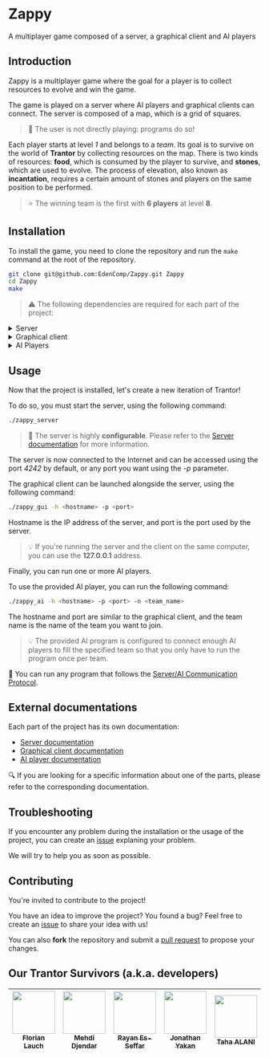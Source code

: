# Zappy

A multiplayer game composed of a server, a graphical client and AI players

## Introduction

Zappy is a multiplayer game where the goal for a player is to collect resources to evolve and win the game.

The game is played on a server where AI players and graphical clients can connect.
The server is composed of a map, which is a grid of squares.

> :rocket: The user is not directly playing: programs do so!

Each player starts at level *1* and belongs to a _team_. Its goal is to survive on the world of **Trantor** by collecting resources on the map.
There is two kinds of resources: **food**, which is consumed by the player to survive, and **stones**, which are used to evolve.
The process of elevation, also known as **incantation**, requires a certain amount of stones and players on the same position to be performed.

> :star: The winning team is the first with **6 players** at level **8**.

## Installation

To install the game, you need to clone the repository and run the `make` command at the root of the repository.

```bash
git clone git@github.com:EdenComp/Zappy.git Zappy
cd Zappy
make
```

> :warning: The following dependencies are required for each part of the project:

<details>
  <summary>Server</summary>
  <p>The only dependencies required for the server are the standard lib C and a C compiler, which are mostly already installed on your computer.</p>
  <p>Here are some resources that could help you in case of troubleshoots:</p>
  <ul>
    <li><a href="https://www.gnu.org/software/libc/manual/html_node/Installation.html">Standard Library C installation</a></li>
    <li><a href="https://gcc.gnu.org/install/">GNU C Compiler (gcc) installation</a></li>
  </ul>
</details>

<details>
  <summary>Graphical client</summary>
  <p>The graphical client is using <a href="">Raylib</a> for rendering purposes, coupled to the C++ language, which is most of the times already available on your computer.</p>
  <p>If you're using the <strong>Fedora</strong> Linux distribution, you can <code>make install</code> for an automatic installation of the Raylib.</p> 
  <p>If you're using <strong>Arch Linux</strong>, Raylib can be installed using <strong>pacman</strong> with the following command: <code>sudo pacman -Sy raylib</code></p>
  <p>If you're using none of them, you can check the <a href="https://github.com/raysan5/raylib/wiki">Raylib Wiki</a> which contains installation steps for several configurations.</p>
</details>

<details>
  <summary>AI Players</summary>
  <p>The AI player we used is developed in Python, using the <code>pycryptodome</code> package.</p>
  <ul>
    <li><a href="https://docs.python.org/3/using/unix.html">Python installation</a></li>
    <li>The required package can be installed using <code>pip install pycryptodome</code></li>
  </ul>
</details>

## Usage

Now that the project is installed, let's create a new iteration of Trantor!

To do so, you must start the server, using the following command:

```bash
./zappy_server
```

> :wrench: The server is highly **configurable**. Please refer to the [Server documentation](./server/README.md) for more information. 

The server is now connected to the Internet and can be accessed using the port *4242* by default, or any port you want using the *-p* parameter.

The graphical client can be launched alongside the server, using the following command:

```bash
./zappy_gui -h <hostname> -p <port>
```

Hostname is the IP address of the server, and port is the port used by the server.

> :bulb: If you're running the server and the client on the same computer, you can use the **127.0.0.1** address.

Finally, you can run one or more AI players.

To use the provided AI player, you can run the following command:

```bash
./zappy_ai -h <hostname> -p <port> -n <team_name>
```

The hostname and port are similar to the graphical client, and the team name is the name of the team you want to join.

> :bulb: The provided AI program is configured to connect enough AI players to fill the specified team so that you only have to run the program once per team.

:rocket: You can run any program that follows the [Server/AI Communication Protocol](./server/README.md).

## External documentations

Each part of the project has its own documentation:

- [Server documentation](./server/README.md)
- [Graphical client documentation](./gui/README.md)
- [AI player documentation](./ai/README.md)

:mag: If you are looking for a specific information about one of the parts, please refer to the corresponding documentation.

## Troubleshooting

If you encounter any problem during the installation or the usage of the project, you can create an [issue](https://github.com/EdenComp/Zappy/issues/) explaning your problem.

We will try to help you as soon as possible.

## Contributing

You're invited to contribute to the project!

You have an idea to improve the project? You found a bug? Feel free to create an [issue](https://github.com/EdenComp/Zappy/issues/) to share your idea with us!

You can also **fork** the repository and submit a [pull request](https://github.com/EdenComp/Zappy/pulls/) to propose your changes.

## Our Trantor Survivors (a.k.a. developers)

| [<img src="https://github.com/EdenComp.png?size=85" width=85><br><sub>Florian Lauch</sub>](https://github.com/EdenComp) | [<img src="https://github.com/SloWayyy.png?size=85" width=85><br><sub>Mehdi Djendar</sub>](https://github.com/SloWayyy) | [<img src="https://github.com/Sloyi.png?size=85" width=85><br><sub>Rayan Es-Seffar</sub>](https://github.com/Sloyi) | [<img src="https://github.com/JonathanYakan.png?size=85" width=85><br><sub>Jonathan Yakan</sub>](https://github.com/JonathanYakan) | [<img src="https://github.com/Tahalani.png?size=85" width=85><br><sub>Taha ALANI</sub>](https://github.com/Tahalani) | [<img src="https://github.com/kvn703.png?size=85" width=85><br><sub>Kevin NADARAJAH</sub>](https://github.com/kvn703) |
|:-----------------------------------------------------------------------------------------------------------------------:|:-----------------------------------------------------------------------------------------------------------------------:|:-------------------------------------------------------------------------------------------------------------------:|:----------------------------------------------------------------------------------------------------------------------------------:|:--------------------------------------------------------------------------------------------------------------:|:--------------------------------------------------------------------------------------------------------------------------:|
